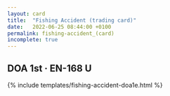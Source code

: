 ```yaml
---
layout: card
title:  "Fishing Accident (trading card)"
date:   2022-06-25 08:44:00 +0100
permalink: fishing-accident_(card)
incomplete: true
---
```


## DOA 1st &middot; EN-168 U

{% include templates/fishing-accident-doa1e.html %}